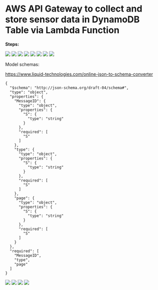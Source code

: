 # AWS API Gateway to collect and store sensor data in DynamoDB Table via Lambda Function

<b>Steps:</b>  

<img src=https://github.com/RubensZimbres/Repo-2018/blob/master/AWS%20API%20Gateway/Pictures/overview.png>  

<img src=https://github.com/RubensZimbres/Repo-2018/blob/master/AWS%20API%20Gateway/Pictures/POST.png>  

<img src=https://github.com/RubensZimbres/Repo-2018/blob/master/AWS%20API%20Gateway/Pictures/POST_Method_Request.png>  

<img src=https://github.com/RubensZimbres/Repo-2018/blob/master/AWS%20API%20Gateway/Pictures/POST_Integration_Request1.png>  

<img src=https://github.com/RubensZimbres/Repo-2018/blob/master/AWS%20API%20Gateway/Pictures/POST_Integration_Request2.png>  

<img src=https://github.com/RubensZimbres/Repo-2018/blob/master/AWS%20API%20Gateway/Pictures/POST_Integration_Response.png>  

<img src=https://github.com/RubensZimbres/Repo-2018/blob/master/AWS%20API%20Gateway/Pictures/POST_Method_Response.png>  

<img src=https://github.com/RubensZimbres/Repo-2018/blob/master/AWS%20API%20Gateway/Pictures/cors.png>

Model schemas:  
  
https://www.liquid-technologies.com/online-json-to-schema-converter

```
{
  "$schema": "http://json-schema.org/draft-04/schema#",
  "type": "object",
  "properties": {
    "MessageID": {
      "type": "object",
      "properties": {
        "S": {
          "type": "string"
        }
      },
      "required": [
        "S"
      ]
    },
    "type": {
      "type": "object",
      "properties": {
        "S": {
          "type": "string"
        }
      },
      "required": [
        "S"
      ]
    },
    "page": {
      "type": "object",
      "properties": {
        "S": {
          "type": "string"
        }
      },
      "required": [
        "S"
      ]
    }
  },
  "required": [
    "MessageID",
    "type",
    "page"
  ]
}
```  

<img src=https://github.com/RubensZimbres/Repo-2018/blob/master/AWS%20API%20Gateway/Pictures/API_Gateway_Success.png>  

<img src=https://github.com/RubensZimbres/Repo-2018/blob/master/AWS%20API%20Gateway/Pictures/lambda_0.png>  

<img src=https://github.com/RubensZimbres/Repo-2018/blob/master/AWS%20API%20Gateway/Pictures/lambda_1.png>  

<img src=https://github.com/RubensZimbres/Repo-2018/blob/master/AWS%20API%20Gateway/Pictures/dynamo_API.png>  
